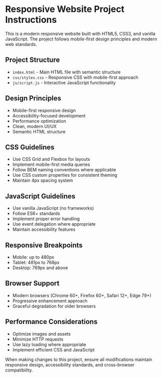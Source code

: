 <!-- Use this file to provide workspace-specific custom instructions to Copilot. For more details, visit https://code.visualstudio.com/docs/copilot/copilot-customization#_use-a-githubcopilotinstructionsmd-file -->

# Responsive Website Project Instructions

This is a modern responsive website built with HTML5, CSS3, and vanilla JavaScript. The project follows mobile-first design principles and modern web standards.

## Project Structure
- `index.html` - Main HTML file with semantic structure
- `css/styles.css` - Responsive CSS with mobile-first approach
- `js/script.js` - Interactive JavaScript functionality

## Design Principles
- Mobile-first responsive design
- Accessibility-focused development
- Performance optimization
- Clean, modern UI/UX
- Semantic HTML structure

## CSS Guidelines
- Use CSS Grid and Flexbox for layouts
- Implement mobile-first media queries
- Follow BEM naming conventions where applicable
- Use CSS custom properties for consistent theming
- Maintain 4px spacing system

## JavaScript Guidelines
- Use vanilla JavaScript (no frameworks)
- Follow ES6+ standards
- Implement proper error handling
- Use event delegation where appropriate
- Maintain accessibility features

## Responsive Breakpoints
- Mobile: up to 480px
- Tablet: 481px to 768px
- Desktop: 769px and above

## Browser Support
- Modern browsers (Chrome 60+, Firefox 60+, Safari 12+, Edge 79+)
- Progressive enhancement approach
- Graceful degradation for older browsers

## Performance Considerations
- Optimize images and assets
- Minimize HTTP requests
- Use lazy loading where appropriate
- Implement efficient CSS and JavaScript

When making changes to this project, ensure all modifications maintain responsive design, accessibility standards, and cross-browser compatibility.
